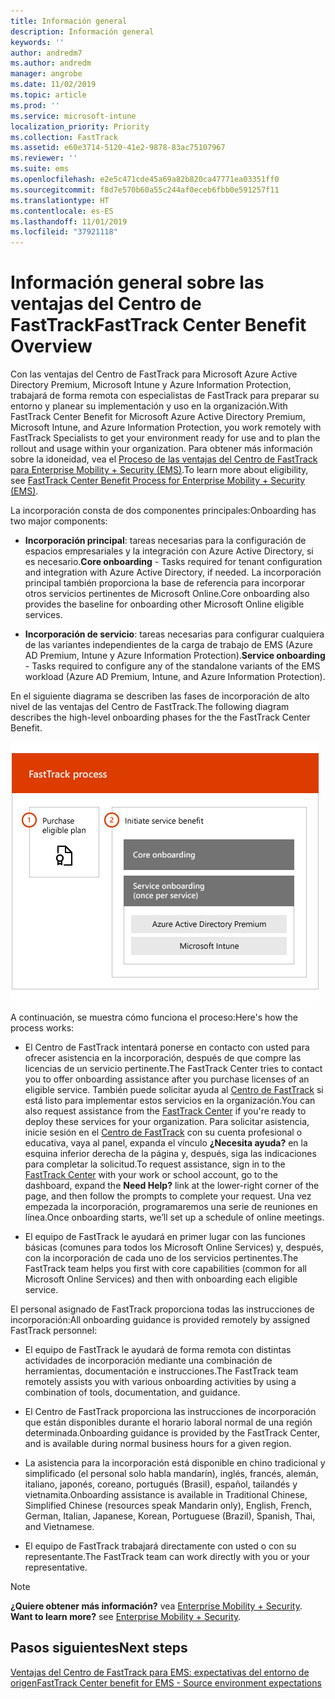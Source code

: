 ```yaml
---
title: Información general
description: Información general
keywords: ''
author: andredm7
ms.author: andredm
manager: angrobe
ms.date: 11/02/2019
ms.topic: article
ms.prod: ''
ms.service: microsoft-intune
localization_priority: Priority
ms.collection: FastTrack
ms.assetid: e60e3714-5120-41e2-9878-83ac75107967
ms.reviewer: ''
ms.suite: ems
ms.openlocfilehash: e2e5c471cde45a69a82b820ca47771ea03351ff0
ms.sourcegitcommit: f8d7e570b60a55c244af0eceb6fbb0e591257f11
ms.translationtype: HT
ms.contentlocale: es-ES
ms.lasthandoff: 11/01/2019
ms.locfileid: "37921118"
---
```

# <a name="fasttrack-center-benefit-overview"></a><span data-ttu-id="d6ee6-103">Información general sobre las ventajas del Centro de FastTrack</span><span class="sxs-lookup"><span data-stu-id="d6ee6-103">FastTrack Center Benefit Overview</span></span>

<span data-ttu-id="d6ee6-104">Con las ventajas del Centro de FastTrack para Microsoft Azure Active Directory Premium, Microsoft Intune y Azure Information Protection, trabajará de forma remota con especialistas de FastTrack para preparar su entorno y planear su implementación y uso en la organización.</span><span class="sxs-lookup"><span data-stu-id="d6ee6-104">With FastTrack Center Benefit for Microsoft Azure Active Directory Premium, Microsoft Intune, and Azure Information Protection, you work remotely with FastTrack Specialists to get your environment ready for use and to plan the rollout and usage within your organization.</span></span> <span data-ttu-id="d6ee6-105">Para obtener más información sobre la idoneidad, vea el [Proceso de las ventajas del Centro de FastTrack para Enterprise Mobility + Security (EMS)](EMS-fasttrack-process.md).</span><span class="sxs-lookup"><span data-stu-id="d6ee6-105">To learn more about eligibility, see [FastTrack Center Benefit Process for Enterprise Mobility + Security (EMS)](EMS-fasttrack-process.md).</span></span>

<span data-ttu-id="d6ee6-106">La incorporación consta de dos componentes principales:</span><span class="sxs-lookup"><span data-stu-id="d6ee6-106">Onboarding has two major components:</span></span>

-   <span data-ttu-id="d6ee6-107">**Incorporación principal**: tareas necesarias para la configuración de espacios empresariales y la integración con Azure Active Directory, si es necesario.</span><span class="sxs-lookup"><span data-stu-id="d6ee6-107">**Core onboarding** - Tasks required for tenant configuration and integration with Azure Active Directory, if needed.</span></span> <span data-ttu-id="d6ee6-108">La incorporación principal también proporciona la base de referencia para incorporar otros servicios pertinentes de Microsoft Online.</span><span class="sxs-lookup"><span data-stu-id="d6ee6-108">Core onboarding also provides the baseline for onboarding other Microsoft Online eligible services.</span></span>

-   <span data-ttu-id="d6ee6-109">**Incorporación de servicio**: tareas necesarias para configurar cualquiera de las variantes independientes de la carga de trabajo de EMS (Azure AD Premium, Intune y Azure Information Protection).</span><span class="sxs-lookup"><span data-stu-id="d6ee6-109">**Service onboarding** - Tasks required to configure any of the standalone variants of the EMS workload (Azure AD Premium, Intune, and Azure Information Protection).</span></span>

<span data-ttu-id="d6ee6-110">En el siguiente diagrama se describen las fases de incorporación de alto nivel de las ventajas del Centro de FastTrack.</span><span class="sxs-lookup"><span data-stu-id="d6ee6-110">The following diagram describes the high-level onboarding phases for the the FastTrack Center Benefit.</span></span>

![Las fases de incorporación de alto nivel del uso de las ventajas del Centro de FastTrack](./media/ft-onboarding-process.png)

<span data-ttu-id="d6ee6-112">A continuación, se muestra cómo funciona el proceso:</span><span class="sxs-lookup"><span data-stu-id="d6ee6-112">Here's how the process works:</span></span>

- <span data-ttu-id="d6ee6-113">El Centro de FastTrack intentará ponerse en contacto con usted para ofrecer asistencia en la incorporación, después de que compre las licencias de un servicio pertinente.</span><span class="sxs-lookup"><span data-stu-id="d6ee6-113">The FastTrack Center tries to contact you to offer onboarding assistance after you purchase licenses of an eligible service.</span></span> <span data-ttu-id="d6ee6-114">También puede solicitar ayuda al [Centro de FastTrack](https://go.microsoft.com/fwlink/?linkid=780698) si está listo para implementar estos servicios en la organización.</span><span class="sxs-lookup"><span data-stu-id="d6ee6-114">You can also request assistance from the [FastTrack Center](https://go.microsoft.com/fwlink/?linkid=780698) if you're ready to deploy these services for your organization.</span></span> <span data-ttu-id="d6ee6-115">Para solicitar asistencia, inicie sesión en el [Centro de FastTrack](https://go.microsoft.com/fwlink/?linkid=780698) con su cuenta profesional o educativa, vaya al panel, expanda el vínculo **¿Necesita ayuda?** en la esquina inferior derecha de la página y, después, siga las indicaciones para completar la solicitud.</span><span class="sxs-lookup"><span data-stu-id="d6ee6-115">To request assistance, sign in to the [FastTrack Center](https://go.microsoft.com/fwlink/?linkid=780698) with your work or school account, go to the dashboard, expand the **Need Help?** link at the lower-right corner of the page, and then follow the prompts to complete your request.</span></span> <span data-ttu-id="d6ee6-116">Una vez empezada la incorporación, programaremos una serie de reuniones en línea.</span><span class="sxs-lookup"><span data-stu-id="d6ee6-116">Once onboarding starts, we’ll set up a schedule of online meetings.</span></span>

-   <span data-ttu-id="d6ee6-117">El equipo de FastTrack le ayudará en primer lugar con las funciones básicas (comunes para todos los Microsoft Online Services) y, después, con la incorporación de cada uno de los servicios pertinentes.</span><span class="sxs-lookup"><span data-stu-id="d6ee6-117">The FastTrack team helps you first with core capabilities (common for all Microsoft Online Services) and then with onboarding each eligible service.</span></span>

<span data-ttu-id="d6ee6-118">El personal asignado de FastTrack proporciona todas las instrucciones de incorporación:</span><span class="sxs-lookup"><span data-stu-id="d6ee6-118">All onboarding guidance is provided remotely by assigned FastTrack personnel:</span></span>

-   <span data-ttu-id="d6ee6-119">El equipo de FastTrack le ayudará de forma remota con distintas actividades de incorporación mediante una combinación de herramientas, documentación e instrucciones.</span><span class="sxs-lookup"><span data-stu-id="d6ee6-119">The FastTrack team remotely assists you with various onboarding activities by using a combination of tools, documentation, and guidance.</span></span>

-   <span data-ttu-id="d6ee6-120">El Centro de FastTrack proporciona las instrucciones de incorporación que están disponibles durante el horario laboral normal de una región determinada.</span><span class="sxs-lookup"><span data-stu-id="d6ee6-120">Onboarding guidance is provided by the FastTrack Center, and is available during normal business hours for a given region.</span></span>

-   <span data-ttu-id="d6ee6-121">La asistencia para la incorporación está disponible en chino tradicional y simplificado (el personal solo habla mandarín), inglés, francés, alemán, italiano, japonés, coreano, portugués (Brasil), español, tailandés y vietnamita.</span><span class="sxs-lookup"><span data-stu-id="d6ee6-121">Onboarding assistance is available in Traditional Chinese, Simplified Chinese (resources speak Mandarin only), English, French, German, Italian, Japanese, Korean, Portuguese (Brazil), Spanish, Thai, and Vietnamese.</span></span>

-   <span data-ttu-id="d6ee6-122">El equipo de FastTrack trabajará directamente con usted o con su representante.</span><span class="sxs-lookup"><span data-stu-id="d6ee6-122">The FastTrack team can work directly with you or your representative.</span></span>

> [!NOTE]
> <span data-ttu-id="d6ee6-123">**¿Quiere obtener más información?** vea [Enterprise Mobility + Security](https://www.microsoft.com/cloud-platform/enterprise-mobility).  </span><span class="sxs-lookup"><span data-stu-id="d6ee6-123">**Want to learn more?** see [Enterprise Mobility + Security](https://www.microsoft.com/cloud-platform/enterprise-mobility).</span></span>

## <a name="next-steps"></a><span data-ttu-id="d6ee6-124">Pasos siguientes</span><span class="sxs-lookup"><span data-stu-id="d6ee6-124">Next steps</span></span>

[<span data-ttu-id="d6ee6-125">Ventajas del Centro de FastTrack para EMS: expectativas del entorno de origen</span><span class="sxs-lookup"><span data-stu-id="d6ee6-125">FastTrack Center benefit for EMS - Source environment expectations</span></span>](EMS-source-environment-expectations.md)
